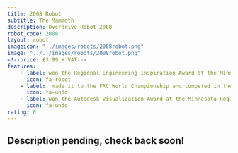 ```yaml
---
title: 2008 Robot
subtitle: The Mammoth 
description: Overdrive Robot 2008
robot_code: 2008
layout: robot
imageicon: "../images/robots/2008robot.png"
image: "../../images/robots/2008robot.png"
<!--price: £3.99 + VAT-->
features:
    - label: won the Regional Engineering Inspiration Award at the Minnesota Regional
      icon: fa-robot
    - label:  made it to the FRC World Championship and competed in the Archimedes Division
      icon: fa-undo
    - label: won the Autodesk Visualization Award at the Minnesota Regional
      icon: fa-undo
rating: 0
---
```


<h2>Description pending, check back soon!</h2>
